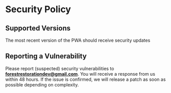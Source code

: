 # Security Policy

## Supported Versions

The most recent version of the PWA should receive security updates

## Reporting a Vulnerability

Please report (suspected) security vulnerabilities to
**[forestrestorationdev@gmail.com](mailto:forestrestorationdev@gmail.co)**. You will receive a response from
us within 48 hours. If the issue is confirmed, we will release a patch as soon
as possible depending on complexity.
